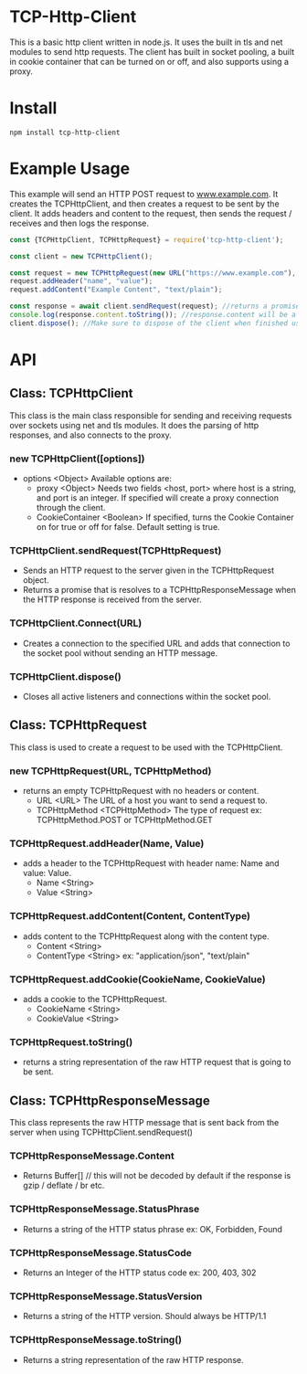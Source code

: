 # TCP-Http-Client

This is a basic http client written in node.js. It uses the built in tls and net modules to send http requests. The client has built in socket pooling, a built in cookie container that can be turned on or off, and also supports using a proxy.

# Install

`npm install tcp-http-client`

# Example Usage

This example will send an HTTP POST request to www.example.com. It creates the TCPHttpClient, and then creates a request to be sent by the client. It adds headers and content to the request, then sends the request / receives and then logs the response.

```javascript
const {TCPHttpClient, TCPHttpRequest} = require('tcp-http-client');

const client = new TCPHttpClient();

const request = new TCPHttpRequest(new URL("https://www.example.com"), TCPHttpMethod.POST);
request.addHeader("name", "value");
request.addContent("Example Content", "text/plain");

const response = await client.sendRequest(request); //returns a promise
console.log(response.content.toString()); //response.content will be a byte[] by default. It does not automatically decode encoded data.
client.dispose(); //Make sure to dispose of the client when finished using.
```

# API

## Class: TCPHttpClient

This class is the main class responsible for sending and receiving requests over sockets using net and tls modules. It does the parsing of http responses, and also connects to the proxy.

### new TCPHttpClient([options])

- options \<Object\> Available options are:
  - proxy \<Object\> Needs two fields <host, port> where host is a string, and port is an integer. If specified will create a proxy connection through the client.
  - CookieContainer \<Boolean\> If specified, turns the Cookie Container on for true or off for false. Default setting is true.

### TCPHttpClient.sendRequest(TCPHttpRequest)
- Sends an HTTP request to the server given in the TCPHttpRequest object.
- Returns a promise that is resolves to a TCPHttpResponseMessage when the HTTP response is received from the server. 

### TCPHttpClient.Connect(URL)
- Creates a connection to the specified URL and adds that connection to the socket pool without sending an HTTP message.

### TCPHttpClient.dispose()
- Closes all active listeners and connections within the socket pool.


## Class: TCPHttpRequest
This class is used to create a request to be used with the TCPHttpClient.

### new TCPHttpRequest(URL, TCPHttpMethod)
- returns an empty TCPHttpRequest with no headers or content.
  - URL \<URL\> The URL of a host you want to send a request to.
  - TCPHttpMethod \<TCPHttpMethod\> The type of request ex: TCPHttpMethod.POST or TCPHttpMethod.GET

### TCPHttpRequest.addHeader(Name, Value)
- adds a header to the TCPHttpRequest with header name: Name and value: Value.
  - Name \<String\>
  - Value \<String\>
  
### TCPHttpRequest.addContent(Content, ContentType)
- adds content to the TCPHttpRequest along with the content type.
  - Content \<String\>
  - ContentType \<String\> ex: "application/json", "text/plain"

### TCPHttpRequest.addCookie(CookieName, CookieValue)
- adds a cookie to the TCPHttpRequest.
  - CookieName \<String\>
  - CookieValue \<String\>
  
### TCPHttpRequest.toString()
- returns a string representation of the raw HTTP request that is going to be sent.

## Class: TCPHttpResponseMessage
This class represents the raw HTTP message that is sent back from the server when using TCPHttpClient.sendRequest()

### TCPHttpResponseMessage.Content
- Returns Buffer[] // this will not be decoded by default if the response is gzip / deflate / br etc.

### TCPHttpResponseMessage.StatusPhrase
- Returns a string of the HTTP status phrase ex: OK, Forbidden, Found

### TCPHttpResponseMessage.StatusCode
- Returns an Integer of the HTTP status code ex: 200, 403, 302

### TCPHttpResponseMessage.StatusVersion
- Returns a string of the HTTP version. Should always be HTTP/1.1

### TCPHttpResponseMessage.toString()
- Returns a string representation of the raw HTTP response.

